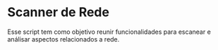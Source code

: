 # Scanner de Rede
Esse script tem como objetivo reunir funcionalidades para escanear e análisar aspectos relacionados a rede.